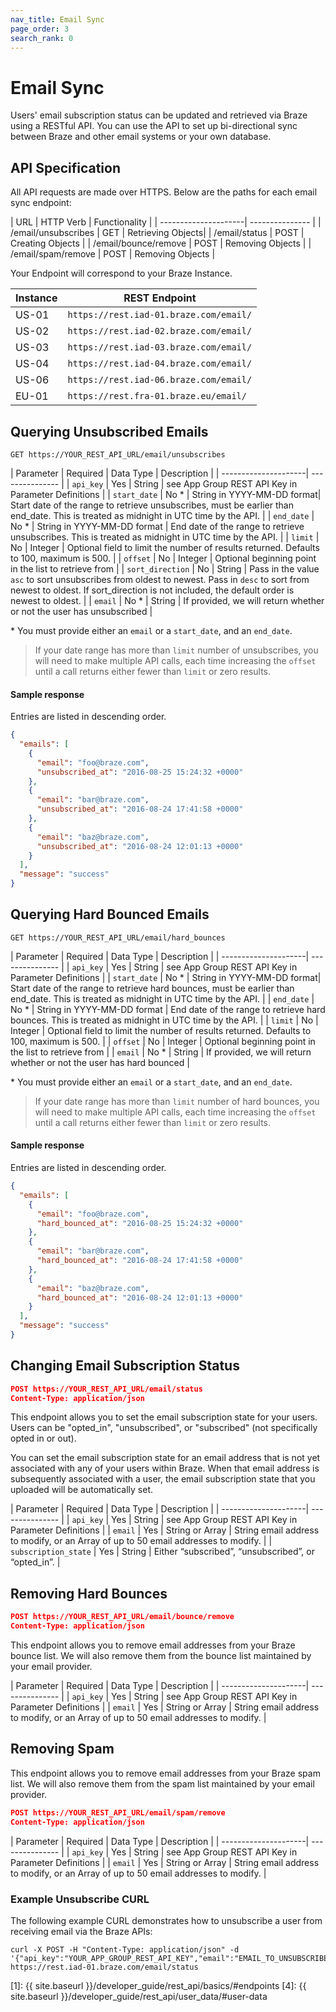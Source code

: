 ```yaml
---
nav_title: Email Sync
page_order: 3
search_rank: 0
---
```

# Email Sync

Users' email subscription status can be updated and retrieved via Braze using a RESTful API. You can use the API to set up bi-directional sync between Braze and other email systems or your own database.

## API Specification

All API requests are made over HTTPS. Below are the paths for each email sync endpoint:

| URL | HTTP Verb | Functionality |
| ---------------------| --------------- |
| /email/unsubscribes | GET | Retrieving Objects|
| /email/status | POST | Creating Objects |
| /email/bounce/remove | POST | Removing Objects |
| /email/spam/remove | POST | Removing Objects |

Your Endpoint will correspond to your Braze Instance.

Instance  | REST Endpoint
-----------|-----------------------------------------
US-01 | `https://rest.iad-01.braze.com/email/`
US-02 | `https://rest.iad-02.braze.com/email/`
US-03 | `https://rest.iad-03.braze.com/email/`
US-04 | `https://rest.iad-04.braze.com/email/`
US-06 | `https://rest.iad-06.braze.com/email/`
EU-01 | `https://rest.fra-01.braze.eu/email/`

## Querying Unsubscribed Emails

`GET https://YOUR_REST_API_URL/email/unsubscribes`

| Parameter | Required | Data Type | Description |
| ---------------------| --------------- |
| `api_key` | Yes | String | see App Group REST API Key in Parameter Definitions |
| `start_date` | No * | String in YYYY-MM-DD format| Start date of the range to retrieve unsubscribes, must be earlier than end_date. This is treated as midnight in UTC time by the API. |
| `end_date` | No * | String in YYYY-MM-DD format | End date of the range to retrieve unsubscribes. This is treated as midnight in UTC time by the API. |
| `limit` | No | Integer | Optional field to limit the number of results returned. Defaults to 100, maximum is 500. |
| `offset` | No | Integer | Optional beginning point in the list to retrieve from |
| `sort_direction` | No | String | Pass in the value `asc` to sort unsubscribes from oldest to newest. Pass in `desc` to sort from newest to oldest. If sort_direction is not included, the default order is newest to oldest. |
| `email` | No * | String | If provided, we will return whether or not the user has unsubscribed |

\* You must provide either an `email` or a `start_date`, and an `end_date`.

>  If your date range has more than `limit` number of unsubscribes, you will need to make multiple API calls, each time increasing the `offset` until a call returns either fewer than `limit` or zero results.

#### Sample response

Entries are listed in descending order.

```json
{
  "emails": [
    {
      "email": "foo@braze.com",
      "unsubscribed_at": "2016-08-25 15:24:32 +0000"
    },
    {
      "email": "bar@braze.com",
      "unsubscribed_at": "2016-08-24 17:41:58 +0000"
    },
    {
      "email": "baz@braze.com",
      "unsubscribed_at": "2016-08-24 12:01:13 +0000"
    }
  ],
  "message": "success"
}
```

## Querying Hard Bounced Emails

`GET https://YOUR_REST_API_URL/email/hard_bounces`

| Parameter | Required | Data Type | Description |
| ---------------------| --------------- |
| `api_key` | Yes | String | see App Group REST API Key in Parameter Definitions |
| `start_date` | No * | String in YYYY-MM-DD format| Start date of the range to retrieve hard bounces, must be earlier than end_date. This is treated as midnight in UTC time by the API. |
| `end_date` | No * | String in YYYY-MM-DD format | End date of the range to retrieve hard bounces. This is treated as midnight in UTC time by the API. |
| `limit` | No | Integer | Optional field to limit the number of results returned. Defaults to 100, maximum is 500. |
| `offset` | No | Integer | Optional beginning point in the list to retrieve from |
| `email` | No * | String | If provided, we will return whether or not the user has hard bounced |

\* You must provide either an `email` or a `start_date`, and an `end_date`.

>  If your date range has more than `limit` number of hard bounces, you will need to make multiple API calls, each time increasing the `offset` until a call returns either fewer than `limit` or zero results.

#### Sample response

Entries are listed in descending order.

```json
{
  "emails": [
    {
      "email": "foo@braze.com",
      "hard_bounced_at": "2016-08-25 15:24:32 +0000"
    },
    {
      "email": "bar@braze.com",
      "hard_bounced_at": "2016-08-24 17:41:58 +0000"
    },
    {
      "email": "baz@braze.com",
      "hard_bounced_at": "2016-08-24 12:01:13 +0000"
    }
  ],
  "message": "success"
}
```

## Changing Email Subscription Status

```json
POST https://YOUR_REST_API_URL/email/status
Content-Type: application/json
```

This endpoint allows you to set the email subscription state for your users. Users can be "opted_in", "unsubscribed", or "subscribed" (not specifically opted in or out).

You can set the email subscription state for an email address that is not yet associated with any of your users within Braze. When that email address is subsequently associated with a user, the email subscription state that you uploaded will be automatically set.


| Parameter | Required | Data Type | Description |
| ---------------------| --------------- |
| `api_key` | Yes | String | see App Group REST API Key in Parameter Definitions |
| `email` | Yes | String or Array | String email address to modify, or an Array of up to 50 email addresses to modify. |
| `subscription_state` | Yes | String | Either “subscribed”, “unsubscribed”, or “opted_in”. |

## Removing Hard Bounces

```json
POST https://YOUR_REST_API_URL/email/bounce/remove
Content-Type: application/json
```

This endpoint allows you to remove email addresses from your Braze bounce list. We will also remove them from the bounce list maintained by your email provider.

| Parameter | Required | Data Type | Description |
| ---------------------| --------------- |
| `api_key` | Yes | String | see App Group REST API Key in Parameter Definitions |
| `email` | Yes | String or Array | String email address to modify, or an Array of up to 50 email addresses to modify. |

## Removing Spam

This endpoint allows you to remove email addresses from your Braze spam list. We will also remove them from the spam list maintained by your email provider.

```json
POST https://YOUR_REST_API_URL/email/spam/remove
Content-Type: application/json
```

| Parameter | Required | Data Type | Description |
| ---------------------| --------------- |
| `api_key` | Yes | String | see App Group REST API Key in Parameter Definitions |
| `email` | Yes | String or Array | String email address to modify, or an Array of up to 50 email addresses to modify. |

### Example Unsubscribe CURL

The following example CURL demonstrates how to unsubscribe a user from receiving email via the Braze APIs:

```
curl -X POST -H "Content-Type: application/json" -d '{"api_key":"YOUR_APP_GROUP_REST_API_KEY","email":"EMAIL_TO_UNSUBSCRIBE","subscription_state":"unsubscribed"}' https://rest.iad-01.braze.com/email/status
```

[1]: {{ site.baseurl }}/developer_guide/rest_api/basics/#endpoints
[4]: {{ site.baseurl }}/developer_guide/rest_api/user_data/#user-data
